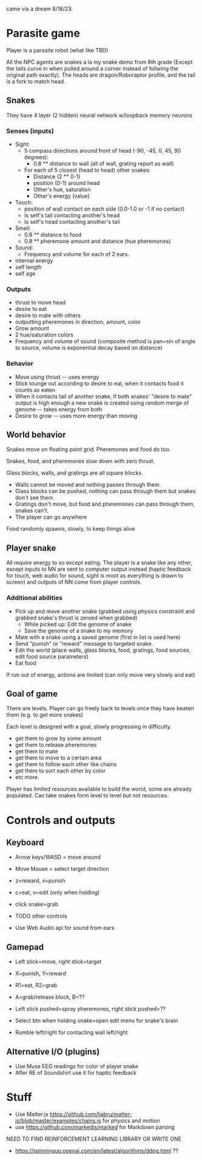 came via a dream 8/18/23.

# Parasite game

Player is a parasite robot (what like TBD)

All the NPC agents are snakes a la my snake demo from 8th grade (Except the tails curve in when pulled around a corner instead of follwing the original path exactly). The heads are dragon/Roboraptor profile, and the tail is a fork to match head.

## Snakes

They have 4 layer (2 hidden) neural network w/loopback memory neurons

### Senses (inputs)

* Sight:
    * 5 compass directions around front of head (-90, -45, 0, 45, 90 degrees):
       * 0.8 ** distance to wall (all of wall, grating report as wall)
    * For each of 5 closest (head to head) other snakes:
        * Distance (2 ** 0-1)
        * position (0-1) around head
        * Other's hue, saturation
        * Other's energy (value)
* Touch:
    * position of wall contact on each side (0.0-1.0 or -1 if no contact)
    * Is self's tail contacting another's head
    * Is self's head contacting another's tail
* Smell:
    * 0.8 ** distance to food
    * 0.8 ** pheremone amount and distance (hue pheremones)
* Sound:
    * Frequency and volume for each of 2 ears.
* internal energy
* self length
* self age

### Outputs

* thrust to move head
* desire to eat
* desire to mate with others
* outputting pheremones in direction, amount, color
* Grow amount
* 2 hue/saturation colors
* Frequency and volume of sound (composite method is pan=sin of angle to source, volume is exponential decay based on distance)

### Behavior

* Move using thrust -- uses energy
* Stick tounge out according to desire to eat, when it contacts food it counts as eaten
* When it contacts tail of another snake, if both snakes' "desire to mate" output is high enough a new snake is created using random merge of genome -- takes energy from both
* Desire to grow -- uses more energy than moving

## World behavior

Snakes move on floating point grid. Pheremones and food do too.

Snakes, food, and pheremones slow down with zero thrust.

Glass blocks, walls, and gratings are all square blocks.

* Walls cannot be moved and nothing passes through them.
* Glass blocks can be pushed, nothing can pass through them but snakes don't see them.
* Gratings don't move, but food and pheremones can pass through them, snakes can't.
* The player can go anywhere

Food randomly spawns, slowly, to keep things alive

## Player snake

All require energy to so except eating. The player is a snake like any other, except inputs to NN are sent to computer output instead (haptic feedback for touch, web audio for sound, sight is moot as everything is drawn to screen) and outputs of NN come from player controls.

### Additional abilities

* Pick up and move another snake (grabbed using physics constraint and grabbed snake's thrust is zeroed when grabbed)
    * While picked up: Edit the genome of snake
    * Save the genome of a snake to my memory
* Mate with a snake using a saved genome (first in list is used here)
* Send "punish" or "reward" message to targeted snake.
* Edit the world (place walls, glass blocks, food, gratings, food sources, edit food source parameters)
* Eat food

If run out of energy, actions are limited (can only move very slowly and eat)

## Goal of game

There are levels. Player can go freely back to levels once they have beaten them (e.g. to get more snakes)

Each level is designed with a goal, slowly progressing in difficulty.

* get them to grow by some amount
* get them to release pheremones
* get them to mate
* get them to move to a certain area
* get them to follow each other like chains
* get them to sort each other by color
* etc more.

Player has limited resources available to build the world, some are already populated. Can take snakes form level to level but not resources.

# Controls and outputs

## Keyboard

* Arrow keys/WASD = move around
* Move Mouse = select target direction
* z=reward, x=punish
* c=eat, v=edit (only when holding)
* click snake=grab
* TODO other controls

* Use Web Audio api for sound from ears

## Gamepad

* Left stick=move, right stick=target
* X=punish, Y=reward
* R1=eat, R2=grab
* A=grab/release block, B=??
* Left stick pushed=spray pheremones, right stick pushed=??
* Select btn when holding snake=open edit menu for snake's brain

* Rumble left/right for contacting wall left/right

## Alternative I/O (plugins)

* Use Muse EEG readings for color of player snake
* After RE of Soundshirt use it for haptic feedback

# Stuff

* Use Matter.js <https://github.com/liabru/matter-js/blob/master/examples/chains.js> for physics and motion
* use <https://github.com/markedjs/marked> for Markdown parsing

NEED TO FIND REINFORCEMENT LEARNING LIBRARY OR WRITE ONE

* <https://spinningup.openai.com/en/latest/algorithms/ddpg.html> ??
